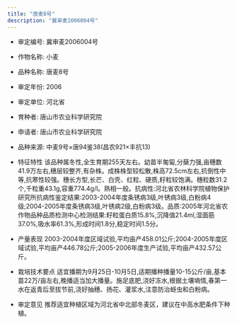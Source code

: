 ```yaml
---
title: "唐麦8号"
description: "冀审麦2006004号"
---
```

* 审定编号:  冀审麦2006004号

*  作物名称:  小麦

*  品种名称:  唐麦8号

*  审定年份:  2006

*  审定单位:  河北省

* 育种者:  唐山市农业科学研究院

*  申请者:  唐山市农业科学研究院

*  品种来源:  中麦9号×唐94鉴38(昌农921×丰抗13)

*  特征特性
该品种属冬性,全生育期255天左右。幼苗半匍匐,分蘖力强,亩穗数41.9万左右,穗层较整齐,有杂株。成株株型较松散,株高72.5cm左右,抗倒性中等,抗寒性较强。穗长方型,长芒、白壳、红粒、硬质,籽粒较饱满。穗粒数31.2个,千粒重43.1g,容重774.4g/l。熟相一般。抗病性:河北省农林科学院植物保护研究所抗病性鉴定结果:2003-2004年度条锈病3级,叶锈病3级,白粉病4级;2004-2005年度条锈病3级,叶锈病2级,白粉病3级。品质:2005年河北省农作物品种品质检测中心检测结果:籽粒蛋白质15.8%,沉降值21.4ml,湿面筋37.0%,吸水率61.3%,形成时间1.8分,稳定时间1.5分。

*  产量表现
2003-2004年度区域试验,平均亩产458.01公斤;2004-2005年度区域试验,平均亩产446.78公斤;2005-2006年度生产试验,平均亩产432.57公斤。

*  栽培技术要点
适宜播期为9月25日-10月5日,适期播种播量10-15公斤/亩,基本苗22万/亩左右,晚播适当加大播量。施足底肥,浇好冻水,根据土壤墒情,春第一水在返青后至拔节前,浇好抽穗、扬花、灌浆水,注意防治蚜虫和白粉病。

*  审定意见
推荐适宜种植区域为河北省中北部冬麦区，建议在中高水肥条件下种植。
